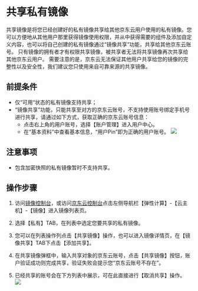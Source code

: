 # 共享私有镜像
共享镜像是将您已经创建好的私有镜像共享给其他京东云用户使用的私有镜像。您可以方便地从其他用户那里获得镜像使用权限，并从中获得需要的组件及添加自定义内容，也可以将自己创建的私有镜像通过“镜像共享”功能，共享给其他京东云账号。
只有镜像的拥有者才有权限共享镜像，被共享者无法将共享镜像再次共享给其他京东云用户。
需要注意的是，京东云无法保证其他用户共享给您的镜像的完整性以及安全性，我们建议您只使用来自可靠来源的共享镜像。

## 前提条件
* 仅“可用“状态的私有镜像支持共享；
* “镜像共享”功能，只能共享至对方的京东云账号，不支持使用账号绑定手机号进行共享，请通过如下方式，获取正确的京东云账号信息：
    * 点击右上角的用户账号，选择【账户管理】进入用户中心。
    * 在“基本资料”中查看基本信息，“用户Pin”即为正确的用户账号。
![](../../../../../image/vm/Operation-Guide-Image-share1.png)

## 注意事项
* 包含加密快照的私有镜像暂时不支持共享。

## 操作步骤

1. 访问[镜像控制台][2]，或访问[京东云控制台](https://console.jdcloud.com/overview)点击左侧导航栏【弹性计算】-【云主机】-【镜像】进入镜像列表页。

2. 选择【私有】TAB，在列表中选定您要共享的私有镜像。

3. 您可以在列表操作列点击【共享镜像】操作，也可以进入镜像详情页，在【镜像共享】TAB下点击【添加共享】。

4. 在共享镜像弹框中，输入共享对象的京东云账号，点击【共享镜像】按钮，账户验证成功则完成共享，验证失败会提示您“京东云账号不存在”。

5. 已经共享的账号会在下方列表中展示，可在此直接进行【取消共享】操作。
![](../../../../../image/vm/Operation-Guide-Image-share2.png)






  [1]: ./images/Operation-Guide-Image-share1.png "Operation-Guide-Image-share1.png"
  [2]: https://cns-console.jdcloud.com/host/image/list
 